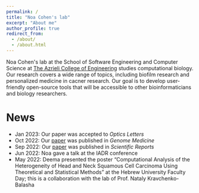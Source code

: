 ```yaml
---
permalink: /
title: "Noa Cohen's lab"
excerpt: "About me"
author_profile: true
redirect_from: 
  - /about/
  - /about.html
---
```


Noa Cohen's lab at the School of Software Engineering and Computer Science at [The Azrieli College of Engineering](https://www.jce.ac.il/) studies computational biology. Our research covers 
a wide range of topics, including biofilm research and personalized medicine in cacner research. Our goal is to develop user-friendly open-source tools that will be accessible to other bioinformaticians and biology researchers. 


News
====
* Jan 2023: Our paper was accepted to _Optics Letters_
* Oct 2022: Our [paper](https://genomemedicine.biomedcentral.com/articles/10.1186/s13073-022-01121-y) was published in _Genome Medicine_
* Sep 2022: Our [paper](https://www.nature.com/articles/s41598-022-20275-8) was published in _Scientific Reports_
* Jun 2022: Noa gave a talk at the IADR conference
* May 2022: Deema presented the poster “Computational Analysis of the Heterogeneity of Head and Neck Squamous Cell Carcinoma Using Theoretical and Statistical Methods” at the Hebrew University Faculty Day; this is a collaboration with the lab of Prof. Nataly Kravchenko-Balasha
